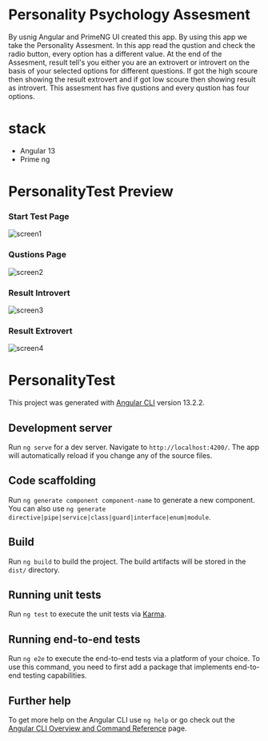 # Personality Psychology Assesment

By usnig Angular and PrimeNG UI created this app. By using this app we take the Personality Assesment. In this app read the qustion and check the radio button, every option has a different value. At the end of the Assesment, result tell's you either you are an extrovert or introvert on the basis of your selected options for different questions. If got the high scoure then showing the result extrovert and if got low scoure then showing result as introvert.
This assesment has five qustions and every qustion has four options.

# stack

- Angular 13
- Prime ng

# PersonalityTest Preview

### Start Test Page
  ![screen1](https://user-images.githubusercontent.com/63468411/171667827-200414a6-861e-495c-b1f4-4c5a5f917086.png)
### Qustions Page
  ![screen2](https://user-images.githubusercontent.com/63468411/171669314-c74a395f-c617-45c3-a6f7-117c4385a539.png)
### Result Introvert
  ![screen3](https://user-images.githubusercontent.com/63468411/171669649-74d200ab-a6f6-4352-b631-5f1b164b6ba3.png)
### Result Extrovert
  ![screen4](https://user-images.githubusercontent.com/63468411/171669856-ca009c0f-758f-4398-a140-73751b18241a.png)

# PersonalityTest

This project was generated with [Angular CLI](https://github.com/angular/angular-cli) version 13.2.2.

## Development server

Run `ng serve` for a dev server. Navigate to `http://localhost:4200/`. The app will automatically reload if you change any of the source files.

## Code scaffolding

Run `ng generate component component-name` to generate a new component. You can also use `ng generate directive|pipe|service|class|guard|interface|enum|module`.

## Build

Run `ng build` to build the project. The build artifacts will be stored in the `dist/` directory.

## Running unit tests

Run `ng test` to execute the unit tests via [Karma](https://karma-runner.github.io).

## Running end-to-end tests

Run `ng e2e` to execute the end-to-end tests via a platform of your choice. To use this command, you need to first add a package that implements end-to-end testing capabilities.

## Further help

To get more help on the Angular CLI use `ng help` or go check out the [Angular CLI Overview and Command Reference](https://angular.io/cli) page.

